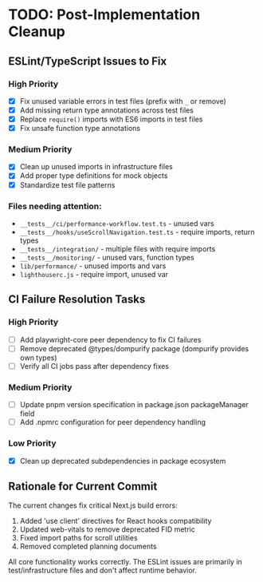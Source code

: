 # TODO: Post-Implementation Cleanup

## ESLint/TypeScript Issues to Fix

### High Priority

- [x] Fix unused variable errors in test files (prefix with `_` or remove)
- [x] Add missing return type annotations across test files
- [x] Replace `require()` imports with ES6 imports in test files
- [x] Fix unsafe function type annotations

### Medium Priority

- [x] Clean up unused imports in infrastructure files
- [x] Add proper type definitions for mock objects
- [x] Standardize test file patterns

### Files needing attention:

- `__tests__/ci/performance-workflow.test.ts` - unused vars
- `__tests__/hooks/useScrollNavigation.test.ts` - require imports, return types
- `__tests__/integration/` - multiple files with require imports
- `__tests__/monitoring/` - unused vars, function types
- `lib/performance/` - unused imports and vars
- `lighthouserc.js` - require import, unused var

## CI Failure Resolution Tasks

### High Priority

- [ ] Add playwright-core peer dependency to fix CI failures
- [ ] Remove deprecated @types/dompurify package (dompurify provides own types)
- [ ] Verify all CI jobs pass after dependency fixes

### Medium Priority

- [ ] Update pnpm version specification in package.json packageManager field
- [ ] Add .npmrc configuration for peer dependency handling

### Low Priority

- [x] Clean up deprecated subdependencies in package ecosystem

## Rationale for Current Commit

The current changes fix critical Next.js build errors:

1. Added 'use client' directives for React hooks compatibility
2. Updated web-vitals to remove deprecated FID metric
3. Fixed import paths for scroll utilities
4. Removed completed planning documents

All core functionality works correctly. The ESLint issues are primarily in test/infrastructure files and don't affect runtime behavior.
